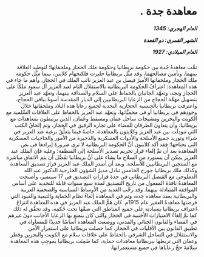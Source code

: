 <h1 dir="rtl">معاهدة جدة .</h1>

<h5 dir="rtl">العام الهجري:  1345

الشهر القمري: ذو القعدة

العام الميلادي: 1927</h5>

<p dir="rtl">تمَّت معاهدةُ جُدة بين حكومة بريطانيا وحكومة ملك الحجاز وملحقاتِها؛ لتوطيد العلاقة بينهما، وتأمين مصالحهما، وقد مثَّل بريطانيا جلبرت فلكنجهام كلايتن، بينما مثَّل حكومة ملك الحجاز وملحقاتها الأميرُ فيصل بن عبد العزيز نائب الملك في الحجاز، وأهم ما جاء في هذه المعاهدة: اعترافُ الحكومة البريطانية بالاستقلال التام لعبد العزيز آل سعود ملكًا على الحجاز ونجد، وتعهَّد الجانبان بالحفاظ على السلام والصداقة بينهما، وتعهَّد عبد العزيز بتسهيل مهمَّة الحجاج من الرعايا البريطانيين إلى الديار المقدسة أسوةً بباقي الحجاج، واعترفت بريطانيا بالجنسية الحجازية النجدية لجميعِ رعايا هذه البلاد وملحقاتها خلالَ وجودِهم في بريطانيا أو في محميَّاتها، وتعهَّد عبد العزيز بالحفاظ على العلاقات السِّلمية مع الكويت والبحرين ومشيخات ساحل عمان ومسقط وعُمان، الذين يرتبطون بمعاهدات مع بريطانيا، وأن يتعاونَ الطرفان للقضاء على تجارة الرقيق في الحجاز، وتم إلحاقُ الكتب التي تبودِلَت بين عبد العزيز وكلايتون بالمعاهدة، خاصةً فيما يتعلَّقُ برغبة عبد العزيز في شراء وتوريد جميع الأسلحة والأدوات العسكرية والذخيرة من الأمور والحاجيات العسكرية التي يحتاجها؛ فقد أكد كلايتون أنَّ الحكومة البريطانية لا ترى ضرورةَ إيرادها في نص المعاهدة بعد أن تمَّ إلغاء قرار تحريم تصدير الأسلحة إلى المنطقة؛ وعليه فإن الملك عبد العزيز يمكن أن يستورد من السلاح ما يشاء على أنَّ بريطانيا تفَضِّل أن يتم الاتفاق مباشرة مع المنتجين البريطانيين للأسلحة. وبعد أن أصدر الملك عبد العزيز قرارَ تصديق المعاهدة وكذلك ملك بريطانيا جورج الخامس تبادل مديرُ الشؤون الخارجية الدكتور عبد الله الدملوجي مع القنصل البريطاني في جدة قراراتِ التصديق في 17 سبتمبر، وأصبحت المعاهدةُ نافذةَ المفعول من تاريخ التصديق لمدة سبع سنوات قابلة للتجديد على أساس الموافقة المتبادلة بينهما. وقد رحَّب العديد من الأوساط السياسية والصحفية العربية والبريطانية بعقد معاهدة جدة، وتم في المعاهدة إلغاءُ نظام الحماية والتبعية والقيود التي فرضتها معاهدةُ العقير عام 1915م. كان هَمُّ الملك عبد العزيز في هذه المعاهدة انتزاعَ اعتراف بريطانيا بسيادتِه على جميع المناطق التي ضمَّها تحت حُكمِه، وقد تحقَّق له ذلك كما تمَّ إلغاءُ الامتيازات الأجنبية في الحجاز والتي كان يتمتع بها الرعايا الأجانب دونَ غيرهم في القضاء والقانون الجنائي والمدني، ووضعت المعاهدة أساسًا جديدًا للمساواة في تطبيق القانون بين الأقليات في الحجاز. كما حصلت بريطانيا على استقرارِ الأمن والاستقلال في الساحل الشرقي بالحفاظ على علاقات سلام مع الكويت والبحرين وقطر وعمان التي تربطها ببريطانيا معاهدات حماية، كما ضَمِنَت بريطانيا بموجِبِ هذه المعاهدة سلامةَ حجِّ رعاياها في جميع مستعمراتها.</p></br>
